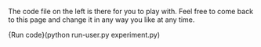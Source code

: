 The code file on the left is there for you to play with. Feel free to come back to this page and change it in any way you like at any time.

{Run code}(python run-user.py experiment.py)

